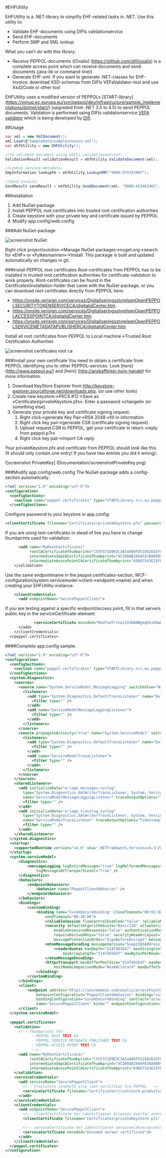#EHFUtility

EHFUtility is a .NET-library to simplify EHF-related tasks in .NET. Use this utility to:
- Validate EHF-documents using DIFIs validationservice
- Send EHF-documents 
- Perform SMP and SML lookup

What you can’t do with this library:
- Receive PEPPOL-documents ([Oxalis] (https://github.com/difi/oxalis) is a complete access point which can receive documents and send documents (java-lib or command-line))
- Generate EHF-xml. If you want to generate .NET-classes for EHF-Invoice: download XSD-schemas from DIFIs VEFaValidator-tool and use Xsd2Code or other tool

EHFUtility uses a modified version of PEPPOLs [START-library] (https://joinup.ec.europa.eu/svn/peppol/dev/infrastructure/sample_implementations/dotnet/start/) (upgraded from .NET 3.5 to 4.5) to send PEPPOL documents. Validation is performed using DIFIs validationservice [VEFA validator](https://github.com/difi/VEFAvalidatorApp) which is being developed by [Difi](http://vefa.difi.no).

##Usage

```c#
var xml = new XmlDocument();
xml.Load(@"SampleData\sampleinvoice.xml");
var ehfUtility = new EHFUtility();

//To validate document using DIFIs validationservice:
ValidationResult validationResult = ehfUtility.ValidateDocument(xml);

//Lookup service metadata:
SmpInformation lookupFm = ehfUtility.LookupSMP("9908:974763907");            

//Send invoice:
SendResult sendResult = ehfUtility.SendDocument(xml, "9908:453463465", "9908:974763907");
```


##Installation 
1. Add NuGet-package
2. Install PEPPOL root certificates into trusted root certification authorities
3. Create keystore with your private key and certificate issued by PEPPOL
4. Modify app.config/web.config

###Add NuGet-package

![screenshot NuGet](Documentation/screenshotNuget.png "Screenshot")

Right click project/solution->Manage NuGet-packages->nuget.org->search for «EHF» or «Fylkesmannen»->Install.
This package is built and updated automatically on changes in git.

###Install PEPPOL root certificates
Root-certificates from PEPPOL has to be installed in trusted root certification authorities for certificate-validation to work properly. Root-certificates can be found in the Certificates\Installation\-folder that came with the NuGet-package, or you can download root certificates directly from PEPPOL here:
- https://onsite.verisign.com/services/DigitaliseringsstyrelsenOpenPEPPOLSECURITYTOKENSERVICECA/digitalidCenter.htm
- https://onsite.verisign.com/services/DigitaliseringsstyrelsenOpenPEPPOLACCESSPOINTCA/digitalidCenter.htm
- https://onsite.verisign.com/services/DigitaliseringsstyrelsenOpenPEPPOLSERVICEMETADATAPUBLISHERCA/digitalidCenter.htm

Install all root certificates from PEPPOL to Local machine->Trusted Root Certification Authorities

![screenshot certificates root ca](Documentation/screenshotCert.png)

###Install your own certificate
You need to obtain a certificate from PEPPOL identifying you to other PEPPOL-services. Look [here] (http://www.peppol.eu/) and [here] (http://anskaffelser.no/e-handel) for more information.

1. Download KeyStore Explorer from http://keystore-explorer.sourceforge.net/downloads.php. (or use other tools) 
2. Create new keystore->PKCS #12->Save as «Certificates\privateKeystore.pfx». Enter a password  «changeit» (or something else). 
3. Generate your private key and certificate signing request:
    1. Right click->generate Key Pair->RSA 2048->fill in information
    2. Right click key pair->generate CSR (certificate signing request)
    3. Upload request.CSR to PEPPOL, get your certificate in return «reply from peppol.p7r»
    4. Right click key pair->Import CA reply
    
    
Your privateKeystore.pfx and certificate from PEPPOL should look like this (It should only contain one entry! If you have two entries you did it wrong):

![screenshot PrivateKey] (Documentation/screenshotPrivateKey.png)

###Modify app.config/web.config
The NuGet-package adds a config-section automatically:

```xml
<?xml version="1.0" encoding="utf-8"?>
<configuration>
  <configSections>
    <section name="peppol.certificates" type="STARTLibrary.src.eu.peppol.start.security.configuration.CertificatesConfigurationSection, STARTLibrary45" />    
  </configSections>
```

Configure password to your keystore in app.config:

```xml
<clientCertificate filename="Certificates\privateKeystore.pfx" password="changeit" />
```
  
If you are using test-certificates in stead of live you have to change thumbprints used for validation:

```xml
      <add name="MyRootCertificates"
           rootCACertificateThumbprint="C55F371D9B3C3A54A06FD51E02E43F9E90F6D65C"
           intermediateSmpCACertificateThumbprint="9C200AB2044F67BA89D9ADE2180CCDE878639470"
           intermediateAcessPointCACertificateThumbprint="696D7543E15F84A32A1121531D0551BCB3AAEA50" />
    </validation>
```

Use the same endpointname in the peppol.certificates-section, WCF-configuration(system.servicemodel->client->endpoint->name) and when creating your EHFUtility-instance. 

```xml
    <clientCredentials>      
      <add endpointName="SecurePeppolClient">        
```

If you are testing against a specific endpoint/access point, fill in that servers public key in the serviceCertificate-element:

```xml
             <serviceCertificate encoded="Msdfsdfr+naizO3DANBgkqhkiG9w0BAQsFADBX&#xD;&#xA;MQswCQYDVQQGEwJESzEnMCUGA1UEChMasdfdfUwgSVQgQU5EIFRFTEVDT00g&#xD;&#xA;QUdFTkNZMR8wHQYDVQQDExZQRVBQT0wgQUNDRVNTIFBPSU5UIENBMB4XDTE0MDEw&#xD;&#xA;ODAwMDAfgfDTE2MDEwODIzNTk1OVowUDELMAkGA1UEBhMCTk8xFzAVBgNVBAMM&#xD;&#xA;DkFQsdfDAwMDAwMDY0MSgwJgYDVQQKDB9GeWxrZXNtYW5uZW4gaSBTb2duIG9n&#xD;&#xA;IEZqb3JkYW5lMIIBIjANBgkqhkiG9w0BAQEFAAOCAQ8AMIIBCgKCAQEAqNLdts3A&#xD;&#xA;xyYW98n-REMOVED-&#xD;&#xA;BgNVHQ4EFgQULr75Ch041QO4LsB0aNwUczyYrXowNwYIKwsdfAQEEKzApMCcG&#xD;&#xA;CCsGAQUFBzABhhtodHRwOi8vcGtpLW9jc3Auc3ltYXV0aC5jb20wEwYDVR0lBAww&#xD;&#xA;CgYIKwYBBQUHAwIwDQYJKoZIhvcNAQELBQADggEBAIAI5Y2TD1Ld61XzCHpRWbQL&#xD;&#xA;1rBiP0okp3KBugtdfUJJ76UArUDwajsSMRetPYmRNgZYY1ix2FfPcJ4wBJf4i85d&#xD;&#xA;jXSJUsjQmqbZ0LBoUqYrxGJdbK0Gjn38zwm4z3ucjKHMjTIn3cRE9TS74q2RakNw&#xD;&#xA;nA1gjiNKKXtBN2VIHXUHRzDKZ6Hd42XhJgj477rwn92U0LOlZU3sLgmSLqs5GCbF&#xD;&#hghVri40NcliDCre3bQe2cUy26fdd6FnC2Z1S2sZ9wFQ7tuWjG6cdfJ301Pdjh7RV&#xD;&#xA;wOzV1+VsORHVh8rgJKWkgVsDErunJVwEPeDeIL0KxUR0BvLU3ygwQR3HaW6iXmQ="/>
      </add>
    </clientCredentials>
  </peppol.certificates>
```

####Complete app.config sample:
```xml
<?xml version="1.0" encoding="utf-8"?>
<configuration>
  <configSections>
    <section name="peppol.certificates" type="STARTLibrary.src.eu.peppol.start.security.configuration.CertificatesConfigurationSection, STARTLibrary45" />    
  </configSections>
  <system.diagnostics>
    <sources>
      <source name="System.ServiceModel.MessageLogging" switchValue="Warning,ActivityTracing">
        <listeners>
          <add type="System.Diagnostics.DefaultTraceListener" name="Default">
            <filter type="" />
          </add>
          <add name="ServiceModelMessageLoggingListener">
            <filter type="" />
          </add>
        </listeners>
      </source>
      <source propagateActivity="true" name="System.ServiceModel" switchValue="Warning,ActivityTracing">
        <listeners>
          <add type="System.Diagnostics.DefaultTraceListener" name="Default">
            <filter type="" />
          </add>
          <add name="ServiceModelTraceListener">
            <filter type="" />
          </add>
        </listeners>
      </source>
    </sources>
    <sharedListeners>
      <add initializeData="e:\app_messages.svclog"
        type="System.Diagnostics.XmlWriterTraceListener, System, Version=4.0.0.0, Culture=neutral, PublicKeyToken=b77a5c561934e089"
        name="ServiceModelMessageLoggingListener" traceOutputOptions="Timestamp">
        <filter type="" />
      </add>
      <add initializeData="e:\app_tracelog.svclog"
        type="System.Diagnostics.XmlWriterTraceListener, System, Version=4.0.0.0, Culture=neutral, PublicKeyToken=b77a5c561934e089"
        name="ServiceModelTraceListener" traceOutputOptions="Timestamp">
        <filter type="" />
      </add>
    </sharedListeners>
  </system.diagnostics>
  <startup>
    <supportedRuntime version="v4.0" sku=".NETFramework,Version=v4.5"/>
  </startup>
  <system.serviceModel>
      <diagnostics>
          <messageLogging logEntireMessage="true" logMalformedMessages="true"
              logMessagesAtTransportLevel="true" />
      </diagnostics>
      <behaviors>
          <endpointBehaviors>
              <behavior name="PeppolClientBehavior" />
          </endpointBehaviors>
      </behaviors>
      <bindings>
          <customBinding>
              <binding name="CusomSecureBinding" closeTimeout="00:02:00" openTimeout="00:02:00"
                  sendTimeout="00:10:00">
                  <reliableSession flowControlEnabled="false" reliableMessagingVersion="WSReliableMessaging11" />
                  <security defaultAlgorithmSuite="Basic128" allowSerializedSigningTokenOnReply="true"
                      enableUnsecuredResponse="false" authenticationMode="MutualCertificateDuplex"
                      requireDerivedKeys="false" securityHeaderLayout="Lax" allowInsecureTransport="false"
                      messageProtectionOrder="SignBeforeEncrypt" messageSecurityVersion="WSSecurity10WSTrust13WSSecureConversation13WSSecurityPolicy12BasicSecurityProfile10" />
                  <mtomMessageEncoding messageVersion="Soap11WSAddressing10" maxBufferSize="2147483647">
                      <readerQuotas maxDepth="2147483647" maxStringContentLength="2147483647"
                          maxArrayLength="2147483647" maxBytesPerRead="2147483647" maxNameTableCharCount="2147483647" />
                  </mtomMessageEncoding>
                  <httpsTransport maxBufferPoolSize="2147483647" maxReceivedMessageSize="2147483647"
                      hostNameComparisonMode="WeakWildcard" maxBufferSize="2147483647" />
              </binding>
          </customBinding>
      </bindings>
      <client>
          <endpoint address="https://yourdomain.com/oxalis/accessPointService"
              behaviorConfiguration="PeppolClientBehavior" binding="customBinding"
              bindingConfiguration="CusomSecureBinding" contract="accesspointService.Resource"
              name="SecurePeppolClient" kind="" endpointConfiguration="" />
      </client>
  </system.serviceModel>
  
  <peppol.certificates>
    <validation>
      <!-- Thumbprints for:         
            - PEPPOL Root TEST CA
            - PEPPOL SERVICE METADATA PUBLISHER TEST CA
            - PEPPOL ACCESS POINT TEST CA 
            -->
      <add name="MyRootCertificates"
           rootCACertificateThumbprint="C55F371D9B3C3A54A06FD51E02E43F9E90F6D65C"
           intermediateSmpCACertificateThumbprint="9C200AB2044F67BA89D9ADE2180CCDE878639470"
           intermediateAcessPointCACertificateThumbprint="696D7543E15F84A32A1121531D0551BCB3AAEA50" />
    </validation>
    <serviceCredentials>
      <add serviceName="SecurePeppolClient">
        <!-- truststore inneheld alle root-sertifikat fra PEPPOL. -->
        <serviceCertificate filename="Certificates\truststore-production.pfx" password="peppol" />
      </add>
    </serviceCredentials>
    <clientCredentials>      
      <add endpointName="SecurePeppolClient">        
        <!-- clientCertificate her identifiserer klienten overfor andre aksesspunkt. Vi trenger private key og virksomheten sitt sertifikat fra PEPPOL for å signere meldinger + identifisere klient-->
        <clientCertificate filename="Certificates\privateKeystore.pfx" password="changeit" />

        <!-- serviceCertificate her identifiserer servicen/aksesspunktet vi snakker med. Sertifikatet her brukes mot aksesspunkt/endpoint konfigurert i WCF-konfigurasjon. Når vi snakker med andre aksesspunkt laster vi ned public key fra peppol sin SML eller SMP e.l., og sertifikatet her blir ikke brukt -->
        <serviceCertificate encoded="Encoded server certificate"/>
      </add>
    </clientCredentials>
  </peppol.certificates>
</configuration>

```
